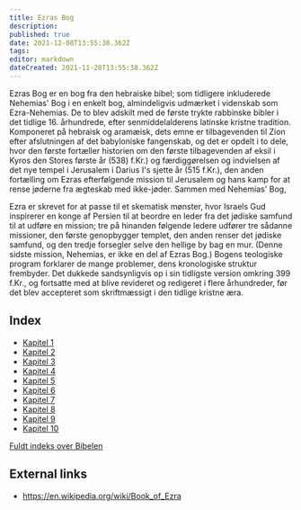 ```yaml
---
title: Ezras Bog
description: 
published: true
date: 2021-12-08T13:55:38.362Z
tags: 
editor: markdown
dateCreated: 2021-11-28T13:55:38.362Z
---
```


Ezras Bog er en bog fra den hebraiske bibel; som tidligere inkluderede Nehemias' Bog i en enkelt bog, almindeligvis udmærket i videnskab som Ezra-Nehemias. De to blev adskilt med de første trykte rabbinske bibler i det tidlige 16. århundrede, efter senmiddelalderens latinske kristne tradition. Komponeret på hebraisk og aramæisk, dets emne er tilbagevenden til Zion efter afslutningen af ​​det babyloniske fangenskab, og det er opdelt i to dele, hvor den første fortæller historien om den første tilbagevenden af ​​eksil i Kyros den Stores første år (538) f.Kr.) og færdiggørelsen og indvielsen af ​​det nye tempel i Jerusalem i Darius I's sjette år (515 f.Kr.), den anden fortælling om Ezras efterfølgende mission til Jerusalem og hans kamp for at rense jøderne fra ægteskab med ikke-jøder. Sammen med Nehemias' Bog,

Ezra er skrevet for at passe til et skematisk mønster, hvor Israels Gud inspirerer en konge af Persien til at beordre en leder fra det jødiske samfund til at udføre en mission; tre på hinanden følgende ledere udfører tre sådanne missioner, den første genopbygger templet, den anden renser det jødiske samfund, og den tredje forsegler selve den hellige by bag en mur. (Denne sidste mission, Nehemias, er ikke en del af Ezras Bog.) Bogens teologiske program forklarer de mange problemer, dens kronologiske struktur frembyder. Det dukkede sandsynligvis op i sin tidligste version omkring 399 f.Kr., og fortsatte med at blive revideret og redigeret i flere århundreder, før det blev accepteret som skriftmæssigt i den tidlige kristne æra.

## Index

- [Kapitel 1](/da/Bible/Ezra/1)
- [Kapitel 2](/da/Bible/Ezra/2)
- [Kapitel 3](/da/Bible/Ezra/3)
- [Kapitel 4](/da/Bible/Ezra/4)
- [Kapitel 5](/da/Bible/Ezra/5)
- [Kapitel 6](/da/Bible/Ezra/6)
- [Kapitel 7](/da/Bible/Ezra/7)
- [Kapitel 8](/da/Bible/Ezra/8)
- [Kapitel 9](/da/Bible/Ezra/9)
- [Kapitel 10](/da/Bible/Ezra/10)


[Fuldt indeks over Bibelen](/da/index/bible)


## External links

- https://en.wikipedia.org/wiki/Book_of_Ezra